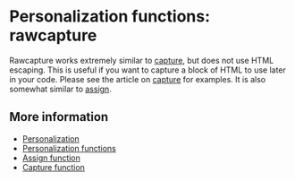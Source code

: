# Personalization functions: rawcapture

Rawcapture works extremely similar to [capture](./personalization-functions-capture), 
but does not use HTML escaping. This is useful if you want to capture a 
block of HTML to use later in your code. Please see the article on 
[capture](./personalization-functions-capture) for examples. It is also 
somewhat similar to [assign](./personalization-functions-assign).

## More information

* [Personalization](./personalization)
* [Personalization functions](./personalization-functions)
* [Assign function](./personalization-functions-assign)
* [Capture function](./personalization-functions-capture)

